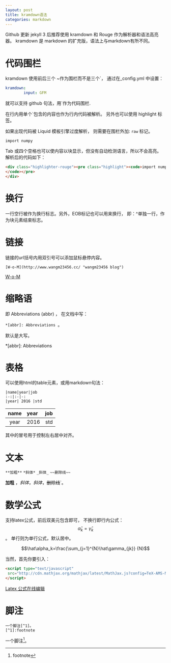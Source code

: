 ```yaml
---
layout: post
title: kramdown语法
categories: markdown
---
```


<p class="message">
Github 更新 jekyll 3 后推荐使用 kramdown 和 Rouge 作为解析器和语法高亮器。
kramdown 是 markdown 的扩充版，语法上与markdown有所不同。
</p>

# 代码围栏

kramdown 使用前后三个 ~作为围栏而不是三个`，
通过在_config.yml 中设置：

```yaml
kramdown:
        input: GFM
```

就可以支持 github 句法，用`作为代码围栏.

在行内用单个`包含的内容也作为行内代码被解析。
另外也可以使用 highlight 标签。

如果出现代码被 Liquid 模板引擎过度解析，
则需要在围栏外加: `raw`  标记。

    import numpy

 Tab 或四个空格也可以使内容以块显示，但没有自动检测语言，所以不会高亮。
解析后的代码如下：

~~~html
<div class="highlighter-rouge"><pre class="highlight"><code>import numpy
</code></pre>
</div>
~~~

# 换行

一行空行被作为换行标志。另外，EOB标记也可以用来换行，
即：^单独一行，作为块元素结束标志。

# 链接

链接的url括号内用双引号可以添加鼠标悬停内容。

`[W-o-M](http://www.wangm23456.cc/ "wangm23456 blog")`

[W-o-M](http://www.wangm23456.cc/ "wangm23456 blog")

# 缩略语

即 Abbreviations (abbr) ，
在文档中写：

`*[abbr]: Abbreviations `。

默认是大写。

*[abbr]: Abbreviations

# 表格

可以使用html的table元素，或用markdown句法：

```
|name|year|job
:-:|:-|-:
|year| 2016 |std
```

|name|year|job
:-:|:-|-:
|year| 2016 |std

其中的冒号用于控制左右居中对齐。

# 文本

`**加粗**`  `*斜体*`  `_斜体_`  `~~删除线~~`

**加粗**  ，*斜体*，_斜体_，~~删除线~~`。

# 数学公式

支持latex公式，前后双美元包含即可，
不换行即行内公式：$$\hat\alpha_k=\hat\gamma_k$$。
单行则为单行公式，默认居中。

$$\hat\alpha_k=\frac{\sum_{j=1}^{N}\hat\gamma_{jk}} {N}$$

当然，首先你要引入：

```html
<script type="text/javascript"
 src="http://cdn.mathjax.org/mathjax/latest/MathJax.js?config=TeX-AMS-MML_HTMLorMML">
</script>
```

[Latex 公式在线编辑](https://www.codecogs.com/latex/eqneditor.php?lang=zh-cn)

# 脚注

```
一个脚注[^1]。
[^1]:footnote
```

一个脚注[^1]。

[^1]:footnote